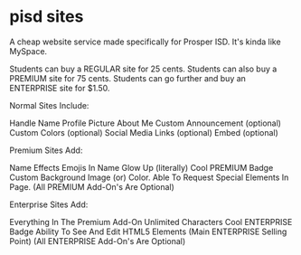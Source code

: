 # pisd sites
A cheap website service made specifically for Prosper ISD. It's kinda like MySpace.

Students can buy a REGULAR site for 25 cents.
Students can also buy a PREMIUM site for 75 cents.
Students can go further and buy an ENTERPRISE site for $1.50.

Normal Sites Include:

Handle
Name
Profile Picture
About Me
Custom Announcement (optional)
Custom Colors (optional)
Social Media Links (optional)
Embed (optional)


Premium Sites Add:

Name Effects
Emojis In Name
Glow Up (literally)
Cool PREMIUM Badge
Custom Background Image (or) Color.
Able To Request Special Elements In Page.
(All PREMIUM Add-On's Are Optional)


Enterprise Sites Add:

Everything In The Premium Add-On
Unlimited Characters
Cool ENTERPRISE Badge
Ability To See And Edit HTML5 Elements (Main ENTERPRISE Selling Point)
(All ENTERPRISE Add-On's Are Optional)

